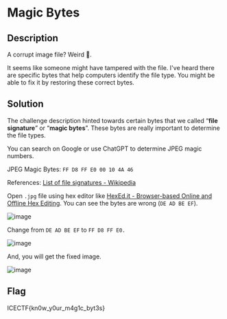 # **Magic Bytes**

## Description

A corrupt image file? Weird 🤔.

It seems like someone might have tampered with the file. I've heard there are specific bytes that help computers identify the file type. You might be able to fix it by restoring these correct bytes.

## Solution

The challenge description hinted towards certain bytes that we called “**file signature**” or “**magic bytes**”. These bytes are really important to determine the file types.

You can search on Google or use ChatGPT to determine JPEG magic numbers. 

JPEG Magic Bytes: `FF D8 FF E0 00 10 4A 46`

References: [List of file signatures - Wikipedia](https://en.wikipedia.org/wiki/List_of_file_signatures)

Open `.jpg` file using hex editor like [HexEd.it - Browser-based Online and Offline Hex Editing](https://hexed.it/).  You can see the bytes are wrong (`DE AD BE EF`). 

![image](https://github.com/user-attachments/assets/a9d871c7-ebcc-47b6-911a-ea8f130f7e50)

Change from `DE AD BE EF` to `FF D8 FF E0.` 

![image](https://github.com/user-attachments/assets/e0889628-b073-4a91-b014-9ac608888501)

And, you will get the fixed image.

![image](https://github.com/user-attachments/assets/a967893a-1875-4701-bea3-fa453d749396)

## Flag

ICECTF{kn0w_y0ur_m4g1c_byt3s}
